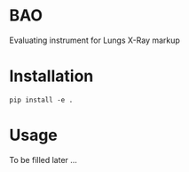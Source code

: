 # BAO

Evaluating instrument for Lungs X-Ray markup

# Installation

```
pip install -e .
```

# Usage

To be filled later ...

